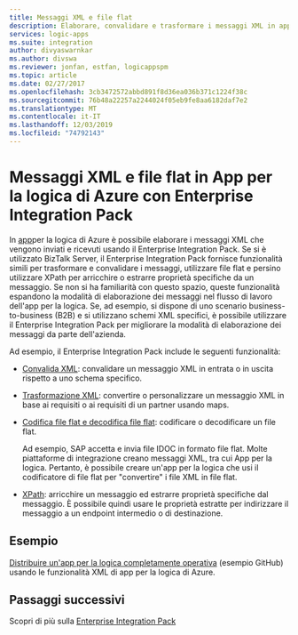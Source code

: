 ```yaml
---
title: Messaggi XML e file flat
description: Elaborare, convalidare e trasformare i messaggi XML in app per la logica di Azure con Enterprise Integration Pack
services: logic-apps
ms.suite: integration
author: divyaswarnkar
ms.author: divswa
ms.reviewer: jonfan, estfan, logicappspm
ms.topic: article
ms.date: 02/27/2017
ms.openlocfilehash: 3cb3472572abbd891f8d36ea036b371c1224f38c
ms.sourcegitcommit: 76b48a22257a2244024f05eb9fe8aa6182daf7e2
ms.translationtype: MT
ms.contentlocale: it-IT
ms.lasthandoff: 12/03/2019
ms.locfileid: "74792143"
---
```

# <a name="xml-messages-and-flat-files-in-azure-logic-apps-with-enterprise-integration-pack"></a>Messaggi XML e file flat in App per la logica di Azure con Enterprise Integration Pack

In [app](logic-apps-overview.md)per la logica di Azure è possibile elaborare i messaggi XML che vengono inviati e ricevuti usando il Enterprise Integration Pack. Se si è utilizzato BizTalk Server, il Enterprise Integration Pack fornisce funzionalità simili per trasformare e convalidare i messaggi, utilizzare file flat e persino utilizzare XPath per arricchire o estrarre proprietà specifiche da un messaggio. Se non si ha familiarità con questo spazio, queste funzionalità espandono la modalità di elaborazione dei messaggi nel flusso di lavoro dell'app per la logica. Se, ad esempio, si dispone di uno scenario business-to-business (B2B) e si utilizzano schemi XML specifici, è possibile utilizzare il Enterprise Integration Pack per migliorare la modalità di elaborazione dei messaggi da parte dell'azienda.

Ad esempio, il Enterprise Integration Pack include le seguenti funzionalità:

* [Convalida XML](logic-apps-enterprise-integration-xml-validation.md): convalidare un messaggio XML in entrata o in uscita rispetto a uno schema specifico.

* [Trasformazione XML](logic-apps-enterprise-integration-transform.md): convertire o personalizzare un messaggio XML in base ai requisiti o ai requisiti di un partner usando maps.

* [Codifica file flat e decodifica file flat](logic-apps-enterprise-integration-flatfile.md): codificare o decodificare un file flat.

  Ad esempio, SAP accetta e invia file IDOC in formato file flat. Molte piattaforme di integrazione creano messaggi XML, tra cui App per la logica. Pertanto, è possibile creare un'app per la logica che usi il codificatore di file flat per "convertire" i file XML in file flat.

* [XPath](workflow-definition-language-functions-reference.md#xpath): arricchire un messaggio ed estrarre proprietà specifiche dal messaggio. È possibile quindi usare le proprietà estratte per indirizzare il messaggio a un endpoint intermedio o di destinazione.

## <a name="sample"></a>Esempio

[Distribuire un'app per la logica completamente operativa](https://github.com/Azure/azure-quickstart-templates/tree/master/201-logic-app-veter-pipeline) (esempio GitHub) usando le funzionalità XML di app per la logica di Azure.

## <a name="next-steps"></a>Passaggi successivi

Scopri di più sulla [Enterprise Integration Pack](logic-apps-enterprise-integration-overview.md)
